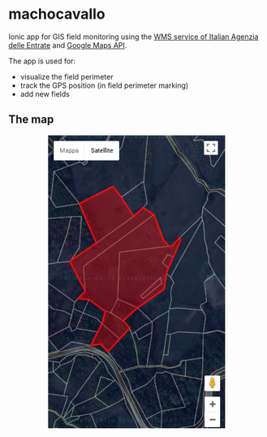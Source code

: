 # machocavallo
Ionic app for GIS field monitoring using the <a  href="http://www.agenziaentrate.gov.it/wps/content/nsilib/nsi/schede/fabbricatiterreni/consultazione+cartografia+catastale/servizio+consultazione+cartografia/indice+servizio+consultazione+cartografia" target="_blank">WMS service of Italian Agenzia delle Entrate</a> and <a   href="https://developers.google.com/maps/documentation/javascript/" target="_blank">Google Maps API</a>.

The app is used for:
- visualize the field perimeter
- track the GPS position (in field perimeter marking)
- add new fields

## The map
<p align="center">
<img src="screenshots/machocavallo.PNG" width="350"/>
</p>

